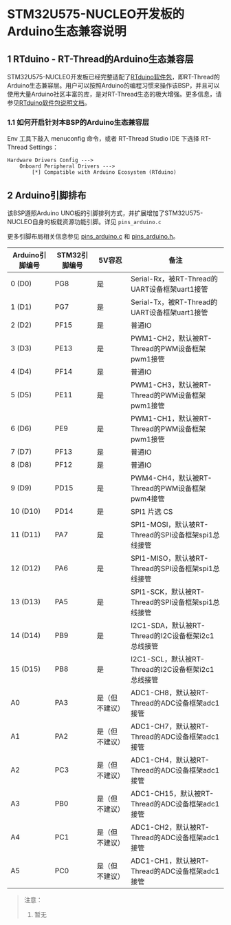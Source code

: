 # STM32U575-NUCLEO开发板的Arduino生态兼容说明

## 1 RTduino - RT-Thread的Arduino生态兼容层

STM32U575-NUCLEO开发板已经完整适配了[RTduino软件包](https://github.com/RTduino/RTduino)，即RT-Thread的Arduino生态兼容层。用户可以按照Arduino的编程习惯来操作该BSP，并且可以使用大量Arduino社区丰富的库，是对RT-Thread生态的极大增强。更多信息，请参见[RTduino软件包说明文档](https://github.com/RTduino/RTduino)。

### 1.1 如何开启针对本BSP的Arduino生态兼容层

Env 工具下敲入 menuconfig 命令，或者 RT-Thread Studio IDE 下选择 RT-Thread Settings：

```Kconfig
Hardware Drivers Config --->
    Onboard Peripheral Drivers --->
        [*] Compatible with Arduino Ecosystem (RTduino)
```

## 2 Arduino引脚排布

该BSP遵照Arduino UNO板的引脚排列方式，并扩展增加了STM32U575-NUCLEO自身的板载资源功能引脚。详见 `pins_arduino.c`

更多引脚布局相关信息参见 [pins_arduino.c](pins_arduino.c) 和 [pins_arduino.h](pins_arduino.h)。 
 
| Arduino引脚编号        | STM32引脚编号 | 5V容忍    | 备注                                           |
| --------------------- | --------- | -------  | --------------------------------------------      |
| 0 (D0)                | PG8       | 是       | Serial-Rx，被RT-Thread的UART设备框架uart1接管        |
| 1 (D1)                | PG7       | 是       | Serial-Tx，被RT-Thread的UART设备框架uart1接管        |
| 2 (D2)                | PF15      | 是       | 普通IO                                             |
| 3 (D3)                | PE13      | 是       | PWM1-CH2，默认被RT-Thread的PWM设备框架pwm1接管        |
| 4 (D4)                | PF14      | 是       | 普通IO                                         |
| 5 (D5)                | PE11      | 是       | PWM1-CH3，默认被RT-Thread的PWM设备框架pwm1接管       |
| 6 (D6)                | PE9       | 是       | PWM1-CH1，默认被RT-Thread的PWM设备框架pwm1接管          |
| 7 (D7)                | PF13      | 是       | 普通IO                                         |
| 8 (D8)                | PF12      | 是       | 普通IO                                         |
| 9 (D9)                | PD15      | 是       | PWM4-CH4，默认被RT-Thread的PWM设备框架pwm4接管          |
| 10 (D10)              | PD14      | 是       | SPI1 片选 CS                                       |
| 11 (D11)              | PA7       | 是       | SPI1-MOSI，默认被RT-Thread的SPI设备框架spi1总线接管 |
| 12 (D12)              | PA6       | 是       | SPI1-MISO，默认被RT-Thread的SPI设备框架spi1总线接管 |
| 13 (D13)              | PA5       | 是       | SPI1-SCK，默认被RT-Thread的SPI设备框架spi1总线接管  |
| 14 (D14)              | PB9       | 是       | I2C1-SDA，默认被RT-Thread的I2C设备框架i2c1总线接管  |
| 15 (D15)              | PB8       | 是       | I2C1-SCL，默认被RT-Thread的I2C设备框架i2c1总线接管  |
| A0                    | PA3       | 是（但不建议） | ADC1-CH8，默认被RT-Thread的ADC设备框架adc1接管 |
| A1                    | PA2       | 是（但不建议） | ADC1-CH7，默认被RT-Thread的ADC设备框架adc1接管 |
| A2                    | PC3       | 是（但不建议） | ADC1-CH4，默认被RT-Thread的ADC设备框架adc1接管 |
| A3                    | PB0       | 是（但不建议） | ADC1-CH15，默认被RT-Thread的ADC设备框架adc1接管|
| A4                    | PC1       | 是（但不建议） | ADC1-CH2，默认被RT-Thread的ADC设备框架adc1接管 |
| A5                    | PC0       | 是（但不建议） | ADC1-CH1，默认被RT-Thread的ADC设备框架adc1接管 |


> 注意：
>
> 1. 暂无
